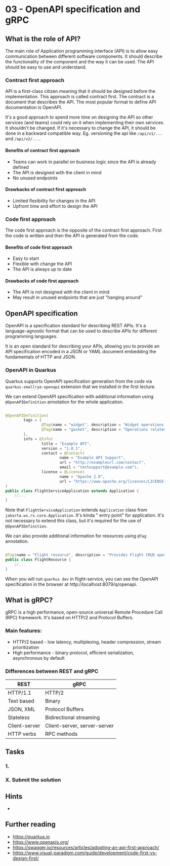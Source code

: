 # 03 - OpenAPI specification and gRPC

## What is the role of API?

The main role of Application programming interface (API) is to allow easy communication between different software
components. It should describe the functionality of the component and the way it can be used. The API should be easy to
use and understand.

### Contract first approach

API is a first-class citizen meaning that it should be designed before the implementation. This approach is called
contract first. The contract is a document that describes the API. The most popular format to define API documentation
is OpenAPI.

It's a good approach to spend more time on designing the API so other services (and teams) could rely on it when
implementing their own services. It shouldn't be changed. If it's necessary to change the API, it should be done in a
backward compatible way. Eg. versioning the api like `/api/v1/...` and `/api/v2/...`.

#### Benefits of contract first approach

- Teams can work in parallel on business logic since the API is already defined
- The API is designed with the client in mind
- No unused endpoints

#### Drawbacks of contract first approach

- Limited flexibility for changes in the API
- Upfront time and effort to design the API

### Code first approach

The code first approach is the opposite of the contract first approach. First the code is written and then the API is
generated from the code.

#### Benefits of code first approach

- Easy to start
- Flexible with change the API
- The API is always up to date

#### Drawbacks of code first approach

- The API is not designed with the client in mind
- May result in unused endpoints that are just "hanging around"

## OpenAPI specification

OpenAPI is a specification standard for describing REST APIs. It's a language-agnostic format that can be used to
describe APIs for different programming languages.

It is an open standard for describing your APIs, allowing you to provide an API specification encoded in a JSON or YAML
document embedding the fundamentals of HTTP and JSON.

### OpenAPI in Quarkus

Quarkus supports OpenAPI specification generation from the code via `quarkus-smallrye-openapi` extension that we
installed in the first lecture.

We can extend OpenAPI specification with additional information using `@OpenAPIDefinition` annotation for the whole
application.

```java

@OpenAPIDefinition(
        tags = {
                @Tag(name = "widget", description = "Widget operations."),
                @Tag(name = "gasket", description = "Operations related to gaskets")
        },
        info = @Info(
                title = "Example API",
                version = "1.0.1",
                contact = @Contact(
                        name = "Example API Support",
                        url = "http://exampleurl.com/contact",
                        email = "techsupport@example.com"),
                license = @License(
                        name = "Apache 2.0",
                        url = "https://www.apache.org/licenses/LICENSE-2.0.html"))
)
public class FlightServiceApplication extends Application {
    //...
}
```

Note that `FlightServiceApplication` extends `Application` class from `jakarta.ws.rs.core.Application`. It's kinda "
entry point" for application. It's not necessary to extend this class, but it's required for the use
of `@OpenAPIDefinition`.

We can also provide additional information for resources using `@Tag` annotation.

```java

@Tag(name = "Flight resource", description = "Provides Flight CRUD operations")
public class FlightResource {
    //...
}
```

When you will run `quarkus dev` in flight-service, you can see the OpenAPI specification in the browser
at http://localhost:8079/q/openapi.

## What is gRPC?

gRPC is a high performance, open-source universal Remote Procedure Call (RPC) framework. It's based on HTTP/2 and
Protocol Buffers.

### Main features:

- HTTP/2 based - low latency, multiplexing, header compression, stream prioritization
- High performance - binary protocol, efficient serialization, asynchronous by default

### Differences between REST and gRPC

| REST          | gRPC                         |
|---------------|------------------------------|
| HTTP/1.1      | HTTP/2                       |
| Text based    | Binary                       |
| JSON, XML     | Protocol Buffers             |
| Stateless     | Bidirectional streaming      |
| Client-server | Client-server, server-server |
| HTTP verbs    | RPC methods                  |

## Tasks

### 1.

### X. Submit the solution

[//]: # (TODO after setting up github classroom)

## Hints

-

## Further reading

- https://quarkus.io
- https://www.openapis.org/
- https://swagger.io/resources/articles/adopting-an-api-first-approach/
- https://www.visual-paradigm.com/guide/development/code-first-vs-design-first/ 